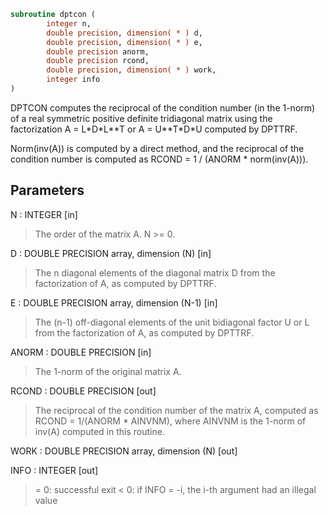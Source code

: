 ```fortran
subroutine dptcon (
        integer n,
        double precision, dimension( * ) d,
        double precision, dimension( * ) e,
        double precision anorm,
        double precision rcond,
        double precision, dimension( * ) work,
        integer info
)
```

DPTCON computes the reciprocal of the condition number (in the
1-norm) of a real symmetric positive definite tridiagonal matrix
using the factorization A = L\*D\*L\*\*T or A = U\*\*T\*D\*U computed by
DPTTRF.

Norm(inv(A)) is computed by a direct method, and the reciprocal of
the condition number is computed as
RCOND = 1 / (ANORM \* norm(inv(A))).

## Parameters
N : INTEGER [in]
> The order of the matrix A.  N >= 0.

D : DOUBLE PRECISION array, dimension (N) [in]
> The n diagonal elements of the diagonal matrix D from the
> factorization of A, as computed by DPTTRF.

E : DOUBLE PRECISION array, dimension (N-1) [in]
> The (n-1) off-diagonal elements of the unit bidiagonal factor
> U or L from the factorization of A,  as computed by DPTTRF.

ANORM : DOUBLE PRECISION [in]
> The 1-norm of the original matrix A.

RCOND : DOUBLE PRECISION [out]
> The reciprocal of the condition number of the matrix A,
> computed as RCOND = 1/(ANORM \* AINVNM), where AINVNM is the
> 1-norm of inv(A) computed in this routine.

WORK : DOUBLE PRECISION array, dimension (N) [out]

INFO : INTEGER [out]
> = 0:  successful exit
> < 0:  if INFO = -i, the i-th argument had an illegal value
